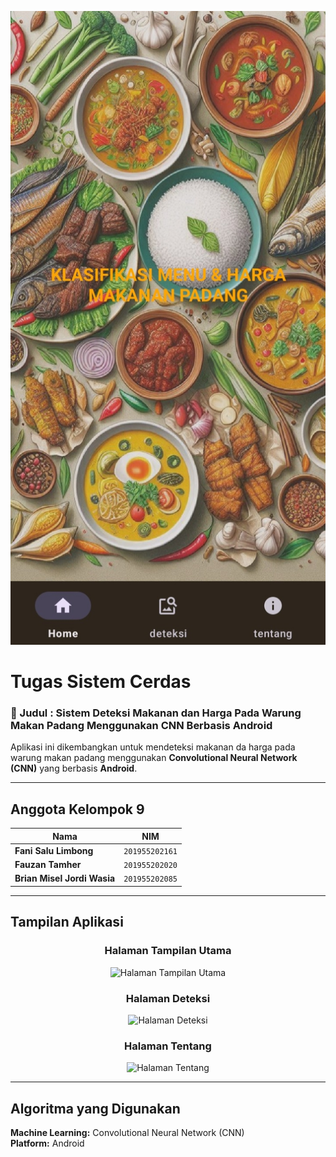 ![alt text](https://github.com/FauzanTMR/SISTEM-CERDAS/blob/main/gambar/gambar1.jpg?raw=true)
# Tugas Sistem Cerdas  

### 📌 Judul : **Sistem Deteksi Makanan dan Harga Pada Warung Makan Padang Menggunakan CNN Berbasis Android**
Aplikasi ini dikembangkan untuk mendeteksi makanan da harga pada warung makan padang menggunakan **Convolutional Neural Network (CNN)** yang berbasis **Android**.

---

## Anggota Kelompok 9  

| Nama | NIM |
|------|------|
|**Fani Salu Limbong**| `201955202161` |
|**Fauzan Tamher**| `201955202020` |
|**Brian Misel Jordi Wasia**| `201955202085` |

---

## Tampilan Aplikasi   

<div align="center">

### **Halaman Tampilan Utama**
<img width="250" height="500" src="gambar/gambar1" alt="Halaman Tampilan Utama">

### **Halaman Deteksi**
<img width="250" height="500" src="gambar/gambar2" alt="Halaman Deteksi">

### **Halaman Tentang**
<img width="250" height="500" src="gambar/gambar3" alt="Halaman Tentang">

>

</div>

---

## Algoritma yang Digunakan  
**Machine Learning:** Convolutional Neural Network (CNN)  
**Platform:** Android 
